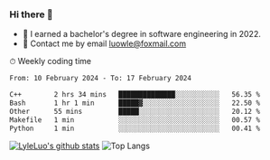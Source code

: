### Hi there 👋
<!--I have been a GitHub member for [![Years Badge](https://badges.pufler.dev/years/LyleLuo)](https://badges.pufler.dev)-->
- 🌱 I earned a bachelor's degree in software engineering in 2022.
- 💬 Contact me by email luowle@foxmail.com
<!--
**LyleLuo/LyleLuo** is a ✨ _special_ ✨ repository because its `README.md` (this file) appears on your GitHub profile.

Here are some ideas to get you started:
- 👯 I’m looking to collaborate on ...
- 🤔 I’m looking for help with ...
- 📫 How to reach me: ...
- 😄 Pronouns: ...
- ⚡ Fun fact: ...
-->

<!--💻 Coding Activity Logging

[![Commits Badge](https://badges.pufler.dev/commits/weekly/LyleLuo)](https://badges.pufler.dev)-->

⏱ Weekly coding time

<!--START_SECTION:waka-->

```txt
From: 10 February 2024 - To: 17 February 2024

C++        2 hrs 34 mins   ██████████████░░░░░░░░░░░   56.35 %
Bash       1 hr 1 min      █████▓░░░░░░░░░░░░░░░░░░░   22.50 %
Other      55 mins         █████░░░░░░░░░░░░░░░░░░░░   20.12 %
Makefile   1 min           ░░░░░░░░░░░░░░░░░░░░░░░░░   00.57 %
Python     1 min           ░░░░░░░░░░░░░░░░░░░░░░░░░   00.41 %
```

<!--END_SECTION:waka-->

[![LyleLuo's github stats](https://github-readme-stats.vercel.app/api?username=LyleLuo&count_private=true&show_icons=true&hide=issues&hide_border=true)](https://github.com/anuraghazra/github-readme-stats)
![Top Langs](https://github-readme-stats.vercel.app/api/top-langs/?username=LyleLuo&layout=compact&hide_border=true) 
<!--[![LyleLuo's wakatime stats](https://github-readme-stats.vercel.app/api/wakatime?username=luowle)](https://github.com/anuraghazra/github-readme-stats)-->
